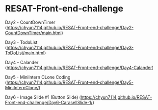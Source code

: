 # RESAT-Front-end-challenge
Day2 - CountDownTimer <br>
(https://chyun7114.github.io/RESAT-Front-end-challenge/Day2-CountDownTimer/main.html)

Day3 - TodoList<br>
(https://chyun7114.github.io/RESAT-Front-end-challenge/Day3-ToDoList/main.html)

Day4 - Calander<br>
(https://chyun7114.github.io/RESAT-Front-end-challenge/Day4-Calander)

Day5 - MiniIntern CLone Coding<br>
(https://chyun7114.github.io/RESAT-Front-end-challenge/Day5-MiniInternClone/)

Day6 - Image Slide #1 (Button Slide)
(https://chyun7114.github.io/RESAT-Front-end-challenge/Day6-CarasellSlide-1/)
